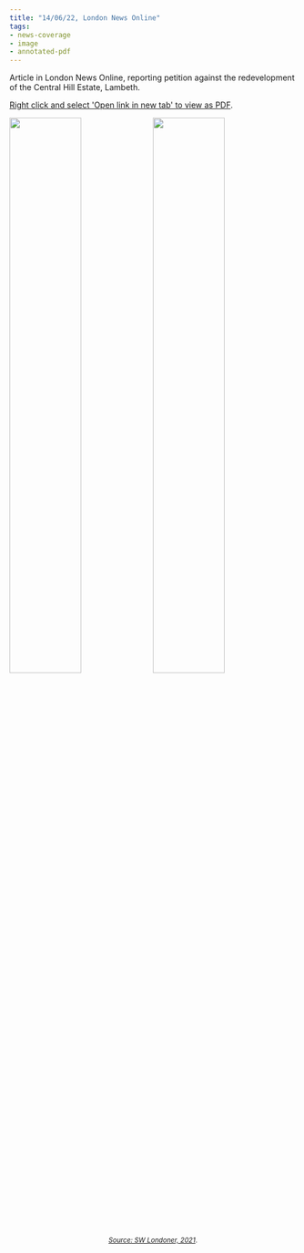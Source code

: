```yaml
---
title: "14/06/22, London News Online"
tags:
- news-coverage
- image
- annotated-pdf
---
```


Article in London News Online, reporting petition against the redevelopment of the Central Hill Estate, Lambeth. 

<a href="https://elaraks.github.io/dampcapital/images/media/22-06-14-LondonNewsOnline-Central-Hill.pdf">Right click and select 'Open link in new tab' to view as PDF</a>.

<img src="https://elaraks.github.io/dampcapital/22-06-14-LondonNewsOnline-Central-Hill-1.jpg" width="50%"/><img src="https://elaraks.github.io/dampcapital/22-06-14-LondonNewsOnline-Central-Hill-2.jpg" width="50%"/>
<p align=center><sub><a href="https://londonnewsonline.co.uk/our-community-is-being-taken-away-from-us-claim-central-hill-estate-residents/" target="_blank"><em>Source: SW Londoner, 2021</em></a>.</sub></p>